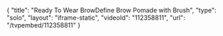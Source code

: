 {
    "title": "Ready To Wear BrowDefine Brow Pomade with Brush",
    "type": "solo",
    "layout": "iframe-static",
    "videoId": "112358811",
    "url": "\/tvpembed\/112358811"
}